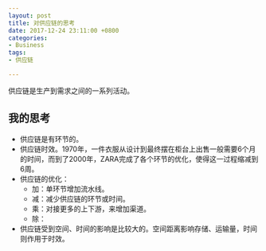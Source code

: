 ```yaml
---
layout: post
title: 对供应链的思考
date: 2017-12-24 23:11:00 +0800
categories:
- Business
tags:
- 供应链

---
```


供应链是生产到需求之间的一系列活动。

## 我的思考

- 供应链是有环节的。
- 供应链时效。1970年，一件衣服从设计到最终摆在柜台上出售一般需要6个月的时间，而到了2000年，ZARA完成了各个环节的优化，使得这一过程缩减到6周。
- 供应链的优化：
	- 加：单环节增加流水线。
	- 减：减少供应链的环节或时间。
	- 乘：对接更多的上下游，来增加渠道。
	- 除：
- 供应链受到空间、时间的影响是比较大的。空间距离影响存储、运输量，时间则作用于时效。